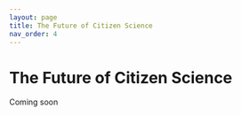 ```yaml
---
layout: page
title: The Future of Citizen Science
nav_order: 4
---
```


# The Future of Citizen Science

Coming soon
